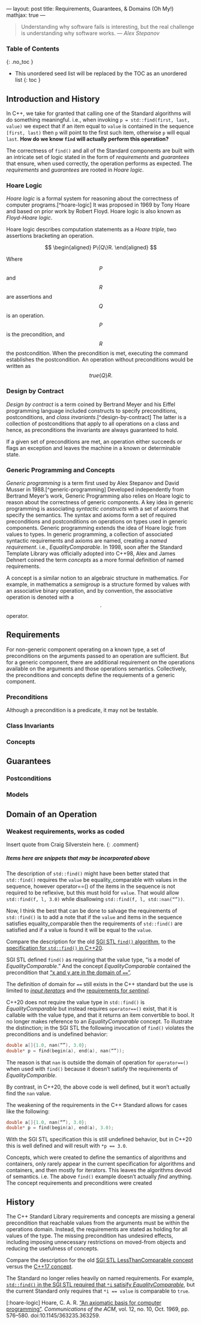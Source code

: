 —
layout: post
title: Requirements, Guarantees, & Domains (Oh My!)
mathjax: true
—
<style>
.comment {
  background: #eeeeff;
  font-family: sans-serif;
  padding: 8px;
}
</style>

> Understanding why software fails is interesting, but the real challenge is understanding why software works. &mdash; _Alex Stepanov_

### Table of Contents
{: .no_toc }

- This unordered seed list will be replaced by the TOC as an unordered list
{: toc }

## Introduction and History

In C++, we take for granted that calling one of the Standard algorithms will do something meaningful. i.e., when invoking `p = std::find(first, last, value)` we expect that if an item equal to `value` is contained in the sequence `[first, last)` then `p` will point to the first such item, otherwise `p` will equal `last`. **How do we know `find` will actually perform this operation?**

The correctness of `find()` and all of the Standard components are built with an intricate set of logic stated in the form of _requirements_ and _guarantees_ that ensure, when used correctly, the operation performs as expected. The _requirements_ and _guarantees_ are rooted in _Hoare logic_.

### Hoare Logic

_Hoare logic_ is a formal system for reasoning about the correctness of computer programs.[^hoare-logic] It was proposed in 1969 by Tony Hoare and based on prior work by Robert Floyd. Hoare logic is also known as _Floyd-Hoare logic_.

Hoare logic describes computation statements as a _Hoare triple_, two assertions bracketing an operation.

$$
\begin{aligned}
  P\{Q\}R.
\end{aligned}
$$

Where $$P$$ and $$R$$ are assertions and $${Q}$$ is an operation. $$P$$ is the precondition, and $$R$$ the postcondition. When the precondition is met, executing the command establishes the postcondition. An operation without preconditions would be written as $$true\{Q\}R.$$

### Design by Contract

_Design by contract_ is a term coined by Bertrand Meyer and his Eiffel programming language included constructs to specify preconditions, postconditions, and _class invariants_.[^design-by-contract] The latter is a collection of postconditions that apply to all operations on a class and hence, as preconditions the invariants are always guaranteed to hold.

If a given set of preconditions are met, an operation either succeeds or flags an exception and leaves the machine in a known or determinable state.

### Generic Programming and Concepts

_Generic programming_ is a term first used by Alex Stepanov and David Musser in 1988.[^generic-programming] Developed independently from Bertrand Meyer’s work, Generic Programming also relies on Hoare logic to reason about the correctness of generic components. A key idea in generic programming is associating _syntactic constructs_ with a set of axioms that specify the semantics. The syntax and axioms form a set of required preconditions and postconditions on operations on types used in generic components. Generic programming extends the idea of Hoare logic from values to types. In generic programming, a collection of associated syntactic requirements and axioms are named, creating a _named requirement_. i.e., _EqualityComparable_. In 1998, soon after the Standard Template Library was officially adopted into C++98, Alex and James Dehnert coined the term _concepts_ as a more formal definition of named requirements.

A concept is a similar notion to an algebraic structure in mathematics. For example, in mathematics a _semigroup_ is a structure formed by values with an associative binary operation, and by convention, the associative operation is denoted with a $$\cdot$$ operator.

## Requirements

For non-generic component operating on a known type, a set of preconditions on the arguments passed to an operation are sufficient. But for a generic component, there are additional requirement on the operations available on the arguments and those operations semantics. Collectively, the preconditions and concepts define the requiements of a generic component.

### Preconditions

Although a precondition is a predicate, it may not be testable.

### Class Invariants
### Concepts
## Guarantees
### Postconditions
### Models
## Domain of an Operation
### Weakest requirements, works as coded

Insert quote from Craig Silverstein here.
{: .comment}

##### Items here are snippets that may be incorporated above

The description of `std::find()` might have been better stated that `std::find()` requires the `value` be equality_comparable with values in the sequence, however operator==() of the items in the sequence is not required to be reflexive, but this must hold for `value`. That would allow `std::find(f, l, 3.0)` while disallowing `std::find(f, l, std::nan(“”))`.

Now, I think the best that can be done to salvage the requirements of `std::find()` is to add a note that if the `value` and items in the sequence satisfies equality_comparable then the requirements of `std::find()` are satisfied and if a value is found it will be equal to the `value`.

Compare the description for the old [SGI STL `find()` algorithm](http://eel.is/c++draft/alg.find), to the [specification for `std::find()` in C++20](http://eel.is/c++draft/alg.find).

SGI STL defined `find()` as requiring that the value type, “is a model of _EqualityComparable_.” And the concept _EqualityComparable_ contained the precondition that [“x and y are in the domain of `==`”](http://www.martinbroadhurst.com/stl/EqualityComparable.html).

The definition of domain for `==` still exists in the C++ standard but the use is limited to [_input iterators_](http://eel.is/c++draft/iterator.cpp17#input.iterators-2) and the [requirements for _sentinel_](https://eel.is/c++draft/iterator.concept.sentinel#3).

C++20 does not require the value type in `std::find()` is _EqualityComparable_ but instead requires `operator==()` exist, that it is callable with the value type, and that it returns an item convertible to bool. It no longer makes reference to an _EqualityComparable_ concept. To illustrate the distinction; in the SGI STL the following invocation of `find()` violates the preconditions and is undefined behavior:

```cpp
double a[]{1.0, nan(“”), 3.0};
double* p = find(begin(a), end(a), nan(“”));
```

The reason is that `nan` is outside the domain of operation for `operator==()` when used with `find()` because it doesn’t satisfy the requirements of _EqualityComparible_.

By contrast, in C++20, the above code is well defined, but it won’t actually find the `nan` value.

The weakening of the requirements in the C++ Standard allows for cases like the following:

```cpp
double a[]{1.0, nan(“”), 3.0};
double* p = find(begin(a), end(a), 3.0);
```

With the SGI STL specification this is still undefined behavior, but in C++20 this is well defined and will result with `*p == 3.0`.

Concepts, which were created to define the semantics of algorithms and containers, only rarely appear in the current specification for algorithms and containers, and then mostly for iterators. This leaves the algorithms devoid of semantics. i.e. The above `find()` example doesn’t actually _find_ anything. The concept requirements and preconditions were created




## History

The C++ Standard Library requirements and concepts are missing a general precondition that reachable values from the arguments must be within the operations domain. Instead, the requirements are stated as holding for all values of the type. The missing precondition has undesired effects, including imposing unnecessary restrictions on moved-from objects and reducing the usefulness of concepts.

Compare the description for the old [SGI STL LessThanComparable concept](http://www.martinbroadhurst.com/stl/LessThanComparable.html) versus the [C++17 concept](http://eel.is/c++draft/utility.arg.requirements#tab:cpp17.lessthancomparable).



The Standard no longer relies heavily on named requirements. For example, [`std::find()` in the SGI STL required that `*i` satisify _EqualityComparable_](http://www.martinbroadhurst.com/stl/find.html), but the current Standard only requires that `*i == value` is comparable to `true`.

[:hoare-logic]
 Hoare, C. A. R. [“An axiomatic basis for computer programming”](http://web.stanford.edu/class/cs357/hoare69.pdf). _Communications of the ACM_, vol. 12, no. 10, Oct. 1969, pp. 576–580. doi:10.1145/363235.363259.

